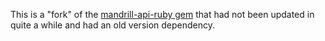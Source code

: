 This is a "fork" of the [mandrill-api-ruby gem](https://bitbucket.org/mailchimp/mandrill-api-ruby/overview) 
that had not been updated in quite a while and had an old version dependency.